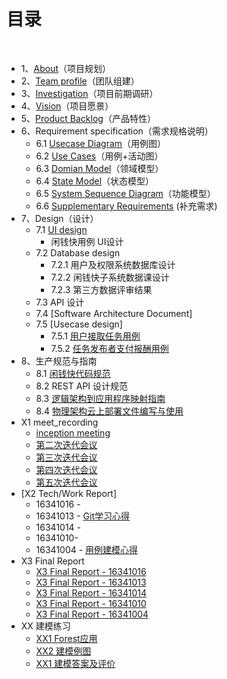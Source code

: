 ﻿
# [](#TOC)目录

&nbsp;&nbsp; 

* 1、[About](01-about.md)（项目规划）
* 2、[Team profile](02-Team-profile.md)（团队组建）
* 3、[Investigation](03-investigation.md)（项目前期调研）
* 4、[Vision](04-vision.md)（项目愿景）
* 5、[Product Backlog](05-Product-Backlog.md)（产品特性）
* 6、Requirement specification（需求规格说明）
    - 6.1 [Usecase Diagram](06-01-Usecase-Diagram.md)（用例图）
    - 6.2 [Use Cases](06-02-Use-cases.md)（用例+活动图）
    - 6.3 [Domian Model](06-03-domain-model.md)（领域模型）
    - 6.4 [State Model](06-04-state-model.md)（状态模型）
    - 6.5 [System Sequence Diagram](06-05-System-Sequence-Diagram.md)（功能模型）
    - 6.6 [Supplementary Requirements](06-06-Supplementary-Requirements.md) (补充需求)
* 7、Design（设计）
    - 7.1 [UI design](07-01-UI-design.md)
        - 闲钱快用例 UI设计
    - 7.2 Database design
        - 7.2.1 用户及权限系统数据库设计
        - 7.2.2 闲钱快子系统数据课设计 
        - 7.2.3 第三方数据评审结果
    - 7.3 API 设计
    - 7.4 [Software Architecture Document]
    - 7.5 [Usecase design]
         - 7.5.1 [用户接取任务用例](07-05-use-cases-design-1.md)
         - 7.5.2 [任务发布者支付报酬用例](07-05-use-cases-design-2.md)  
* 8、生产规范与指南
    - 8.1 [闲钱快代码规范](08-01-code-rules-and-guide.md)
    - 8.2 REST API 设计规范
    - 8.3 [逻辑架构到应用程序映射指南]()
    - 8.4 [物理架构云上部署文件编写与使用]()
* X1 meet_recording
    - [inception meeting](X1-iteration-1.md)
    - [第二次迭代会议](X1-iteration-2.md)
    - [第三次迭代会议](X1-iteration-3.md)
    - [第四次迭代会议](X1-iteration-4.md)
    - [第五次迭代会议](X1-iteration-5.md)
* [X2 Tech/Work Report]
    - 16341016 - 
    - 16341013 - [Git学习心得](X2-tech-report-16341013.md)
    - 16341014 - 
    - 16341010- 
    - 16341004 - [用例建模心得](X2-tech-report-16341004.md)
* X3 Final Report
    - [X3 Final Report - 16341016](final-report/16341016.md)
    - [X3 Final Report - 16341013](final-report/16341013.md)
    - [X3 Final Report - 16341014](final-report/16341014.md)
    - [X3 Final Report - 16341010](final-report/16341010.md)
    - [X3 Final Report - 16341004](final-report/16341004.md)
* XX 建模练习
    - [XX1 Forest应用]()
    - [XX2 建模例图]()
    - [XX1 建模答案及评价]()



